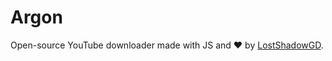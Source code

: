# Argon

Open-source YouTube downloader made with JS and ❤️ by [LostShadowGD](https://github.com/LostShadowGD).
